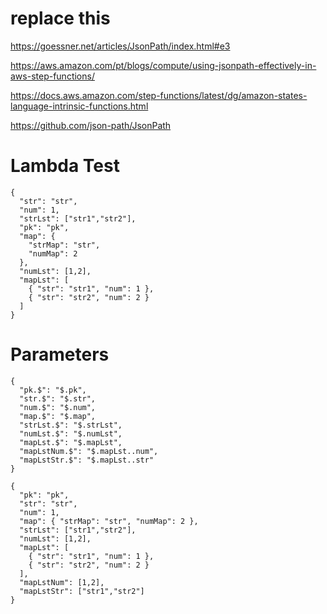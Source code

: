 # replace this

https://goessner.net/articles/JsonPath/index.html#e3

https://aws.amazon.com/pt/blogs/compute/using-jsonpath-effectively-in-aws-step-functions/

https://docs.aws.amazon.com/step-functions/latest/dg/amazon-states-language-intrinsic-functions.html

https://github.com/json-path/JsonPath

# Lambda Test
```
{
  "str": "str",
  "num": 1,
  "strLst": ["str1","str2"],
  "pk": "pk",
  "map": {
    "strMap": "str",
    "numMap": 2
  },
  "numLst": [1,2],
  "mapLst": [
    { "str": "str1", "num": 1 },
    { "str": "str2", "num": 2 }
  ]
}
```

# Parameters
```
{
  "pk.$": "$.pk",
  "str.$": "$.str",
  "num.$": "$.num",
  "map.$": "$.map",
  "strLst.$": "$.strLst",
  "numLst.$": "$.numLst",
  "mapLst.$": "$.mapLst",
  "mapLstNum.$": "$.mapLst..num",
  "mapLstStr.$": "$.mapLst..str"
}
```
```
{
  "pk": "pk",
  "str": "str",
  "num": 1,
  "map": { "strMap": "str", "numMap": 2 },
  "strLst": ["str1","str2"],
  "numLst": [1,2],
  "mapLst": [
    { "str": "str1", "num": 1 },
    { "str": "str2", "num": 2 }
  ],
  "mapLstNum": [1,2],
  "mapLstStr": ["str1","str2"]
}
```